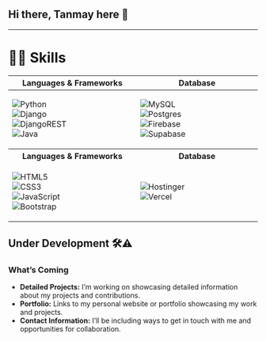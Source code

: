 ## Hi there, Tanmay here 👋

---
# **👨‍💻 Skills**
<table>
  <thead>
    <tr>
      <th width="500px">Languages & Frameworks</th>
      <th width="500px">Database</th>
    </tr>
  </thead>
  <tbody>
    <tr>
      <td>
        <ul style="list-style-type: none; padding-left: 0;">
          <li><img src="https://img.shields.io/badge/python-3670A0?style=for-the-badge&logo=python&logoColor=ffdd54" alt="Python"></li>
          <li><img src="https://img.shields.io/badge/django-%23092E20.svg?style=for-the-badge&logo=django&logoColor=white" alt="Django"></li>
          <li><img src="https://img.shields.io/badge/DJANGO-REST-ff1709?style=for-the-badge&logo=django&logoColor=white&color=ff1709&labelColor=gray" alt="DjangoREST"></li>
          <li><img src="https://img.shields.io/badge/java-%23ED8B00.svg?style=for-the-badge&logo=openjdk&logoColor=white" alt="Java"></li>
        </ul>
      </td>
      <td>
        <ul style="list-style-type: none; padding-left: 0;">
          <li><img src="https://img.shields.io/badge/mysql-4479A1.svg?style=for-the-badge&logo=mysql&logoColor=white" alt="MySQL"></li>
          <li><img src="https://img.shields.io/badge/postgres-%23316192.svg?style=for-the-badge&logo=postgresql&logoColor=white" alt="Postgres"></li>
          <li><img src="https://img.shields.io/badge/firebase-a08021?style=for-the-badge&logo=firebase&logoColor=ffcd34" alt="Firebase"></li>
          <li><img src="https://img.shields.io/badge/Supabase-3ECF8E?style=for-the-badge&logo=supabase&logoColor=white" alt="Supabase"></li>
        </ul>
      </td>
    </tr>
   <tr>
      <th width="500px">Languages & Frameworks</th>
      <th width="500px">Database</th>
    </tr>
    <tr>
      <td>
        <ul style="list-style-type: none; padding-left: 0;">
          <li><img src="https://img.shields.io/badge/html5-%23E34F26.svg?style=for-the-badge&logo=html5&logoColor=white" alt="HTML5"></li>
          <li><img src="https://img.shields.io/badge/css3-%231572B6.svg?style=for-the-badge&logo=css3&logoColor=white" alt="CSS3"></li>
          <li><img src="https://img.shields.io/badge/javascript-%23323330.svg?style=for-the-badge&logo=javascript&logoColor=%23F7DF1E" alt="JavaScript"></li>
          <li><img src="https://img.shields.io/badge/bootstrap-%238511FA.svg?style=for-the-badge&logo=bootstrap&logoColor=white" alt="Bootstrap"></li>
        </ul>
      </td>
      <td>
        <ul style="list-style-type: none; padding-left: 0;">
          <li><img src="https://img.shields.io/badge/hostinger-%238511FA.svg?style=for-the-badge&logo=hostinger&logoColor=white" alt="Hostinger"></li>
          <li><img src="https://img.shields.io/badge/vercel-%23000000.svg?style=for-the-badge&logo=vercel&logoColor=white" alt="Vercel"></li>
        </ul>
      </td>
    </tr>
  </tbody>
</table>

<!--
**Languages & Frameworks:**
- ![Python](https://img.shields.io/badge/python-3670A0?style=for-the-badge&logo=python&logoColor=ffdd54)
- ![Django](https://img.shields.io/badge/django-%23092E20.svg?style=for-the-badge&logo=django&logoColor=white)
- ![DjangoREST](https://img.shields.io/badge/DJANGO-REST-ff1709?style=for-the-badge&logo=django&logoColor=white&color=ff1709&labelColor=gray)
- ![Java](https://img.shields.io/badge/java-%23ED8B00.svg?style=for-the-badge&logo=openjdk&logoColor=white)

**Database:**
- ![MySQL](https://img.shields.io/badge/mysql-4479A1.svg?style=for-the-badge&logo=mysql&logoColor=white)
- ![Postgres](https://img.shields.io/badge/postgres-%23316192.svg?style=for-the-badge&logo=postgresql&logoColor=white)
- ![Firebase](https://img.shields.io/badge/firebase-a08021?style=for-the-badge&logo=firebase&logoColor=ffcd34)
- ![Supabase](https://img.shields.io/badge/Supabase-3ECF8E?style=for-the-badge&logo=supabase&logoColor=white)

**Frontend:**
- ![HTML5](https://img.shields.io/badge/html5-%23E34F26.svg?style=for-the-badge&logo=html5&logoColor=white)
- ![CSS3](https://img.shields.io/badge/css3-%231572B6.svg?style=for-the-badge&logo=css3&logoColor=white)
- ![JavaScript](https://img.shields.io/badge/javascript-%23323330.svg?style=for-the-badge&logo=javascript&logoColor=%23F7DF1E)
- ![Bootstrap](https://img.shields.io/badge/bootstrap-%238511FA.svg?style=for-the-badge&logo=bootstrap&logoColor=white)

**Hosting:**
- ![Hostinger](https://img.shields.io/badge/hostinger-%238511FA.svg?style=for-the-badge&logo=hostinger&logoColor=white)
- ![Vercel](https://img.shields.io/badge/vercel-%23000000.svg?style=for-the-badge&logo=vercel&logoColor=white)

---
-->

## Under Development 🛠️⚠️

### What’s Coming
- **Detailed Projects:** I’m working on showcasing detailed information about my projects and contributions.
- **Portfolio:** Links to my personal website or portfolio showcasing my work and projects.
- **Contact Information:** I’ll be including ways to get in touch with me and opportunities for collaboration.

<!--
[<img src='https://cdn.jsdelivr.net/npm/simple-icons@3.0.1/icons/linkedin.svg' alt='linkedin' height='40'>](https://www.linkedin.com/in/tanmay-m-chaudhari/)  
-->
